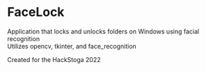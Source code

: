 # FaceLock
Application that locks and unlocks folders on Windows using facial recognition <br/>
Utilizes opencv, tkinter, and face_recognition <br/>

Created for the HackStoga 2022
